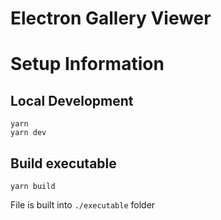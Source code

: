 # Electron Gallery Viewer

# Setup Information

## Local Development

```
yarn
yarn dev
```

## Build executable

```
yarn build
```

File is built into `./executable` folder